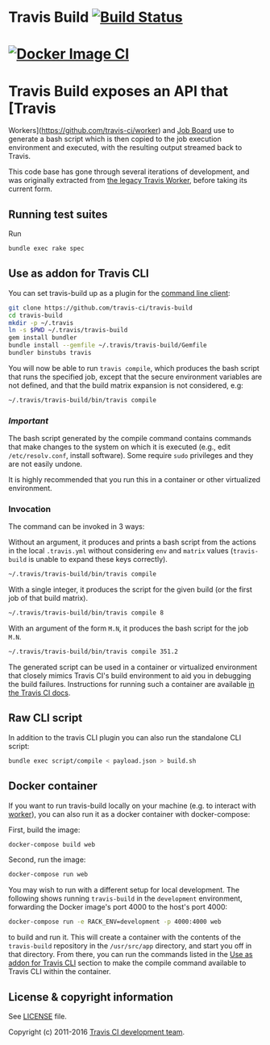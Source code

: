 # Travis Build [![Build Status](https://travis-ci.com/travis-ci/travis-build.svg?branch=master)](https://travis-ci.com/travis-ci/travis-build)
# [![Docker Image CI](https://github.com/Miguelzamora13/travis-build/actions/workflows/docker-image.yml/badge.svg)](https://github.com/Miguelzamora13/travis-build/actions/workflows/docker-image.yml)

# Travis Build exposes an API that [Travis
Workers](https://github.com/travis-ci/worker) and [Job
Board](https://github.com/travis-ci/job-board) use to generate a bash script
which is then copied to the job execution environment and executed, with the
resulting output streamed back to Travis.

This code base has gone through several iterations of development, and was
originally extracted from [the legacy Travis
Worker](https://github.com/travis-ci/travis-worker), before taking its current
form.

## Running test suites

Run

``` bash
bundle exec rake spec
```

<a name="addon"></a>
## Use as addon for Travis CLI

You can set travis-build up as a plugin for the [command line
client](https://github.com/travis-ci/travis.rb):

```bash
git clone https://github.com/travis-ci/travis-build
cd travis-build
mkdir -p ~/.travis
ln -s $PWD ~/.travis/travis-build
gem install bundler
bundle install --gemfile ~/.travis/travis-build/Gemfile
bundler binstubs travis
```

You will now be able to run `travis compile`, which produces the bash script
that runs the specified job, except that the secure environment variables are
not defined, and that the build matrix expansion is not considered, e.g:

``` bash
~/.travis/travis-build/bin/travis compile
```

### _Important_

The bash script generated by the compile command contains commands that make changes 
to the system on which it is executed (e.g., edit `/etc/resolv.conf`, install software).
Some require `sudo` privileges and they are not easily undone.

It is highly recommended that you run this in a container or other virtualized
environment.

### Invocation

The command can be invoked in 3 ways:

Without an argument, it produces and prints a bash script from the actions in
the local `.travis.yml` without considering `env` and `matrix` values
(`travis-build` is unable to expand these keys correctly).

``` bash
~/.travis/travis-build/bin/travis compile
```

With a single integer, it produces the script for the given build (or the first
job of that build matrix).

``` bash
~/.travis/travis-build/bin/travis compile 8
```

With an argument of the form `M.N`, it produces the bash script for the job
`M.N`.

``` bash
~/.travis/travis-build/bin/travis compile 351.2
```

The generated script can be used in a container or virtualized environment that
closely mimics Travis CI's build environment to aid you in debugging the build
failures.  Instructions for running such a container are available
[in the Travis CI docs](https://docs.travis-ci.com/user/common-build-problems/#running-a-container-based-docker-image-locally).

## Raw CLI script

In addition to the travis CLI plugin you can also run the standalone CLI script:

``` bash
bundle exec script/compile < payload.json > build.sh
```

## Docker container

If you want to run travis-build locally on your machine (e.g. to interact with
[worker](https://github.com/travis-ci/worker)), you can also run it as a docker
container with docker-compose:

First, build the image:

``` bash
docker-compose build web
```

Second, run the image:

```bash
docker-compose run web
```

You may wish to run with a different setup for local development.
The following shows running `travis-build` in the `development`
environment, forwarding the Docker image's port 4000 to the host's
port 4000:

```bash
docker-compose run -e RACK_ENV=development -p 4000:4000 web
```

to build and run it. This will create a container with the contents of the `travis-build`
repository in the `/usr/src/app` directory, and start you off in that directory.
From there, you can run the commands listed in the [Use as addon for Travis CLI](#addon)
section to make the compile command available to Travis CLI within the container.

## License & copyright information

See [LICENSE](./LICENSE) file.

Copyright (c) 2011-2016 [Travis CI development
team](https://github.com/travis-ci).
